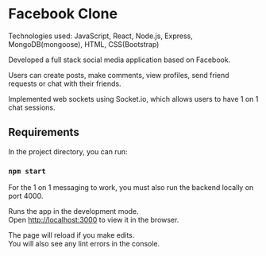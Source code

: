 # Facebook Clone
Technologies used: JavaScript, React, Node.js, Express, MongoDB(mongoose), HTML, CSS(Bootstrap)

Developed a full stack social media application based on Facebook.

Users can create posts, make comments, view profiles, send friend requests or chat with their friends.

Implemented web sockets using Socket.io, which allows users to have 1 on 1 chat sessions.


## Requirements

In the project directory, you can run:

### `npm start`
For the 1 on 1 messaging to work, you must also run the backend locally on port 4000.

Runs the app in the development mode.\
Open [http://localhost:3000](http://localhost:3000) to view it in the browser.

The page will reload if you make edits.\
You will also see any lint errors in the console.


